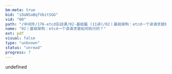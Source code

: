 ```yaml
---
bm-meta: true
bid: "iOaNSaBqfVbitSGG"
vid: "00"
path: "/中间件/176-etcd实战课/02-基础篇 (11讲)/02丨基础架构：etcd一个读请求是如何执行的？.pdf"
name: "02丨基础架构：etcd一个读请求是如何执行的？"
ext: pdf
visual: false
type: "unknown"
status: "unread"
progress: 7
---
```

undefined